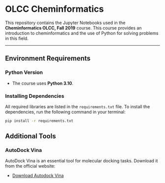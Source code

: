 # OLCC Cheminformatics

This repository contains the Jupyter Notebooks used in the **Cheminformatics OLCC, Fall 2019** course. This course provides an introduction to cheminformatics and the use of Python for solving problems in this field.

---

## Environment Requirements

### Python Version
- The course uses **Python 3.10**.

### Installing Dependencies
All required libraries are listed in the `requirements.txt` file. To install the dependencies, run the following command in your terminal:

```bash
pip install -r requirements.txt
```

## Additional Tools
### AutoDock Vina
AutoDock Vina is an essential tool for molecular docking tasks. Download it from the official website:
- [Download Autodock Vina](https://vina.scripps.edu/downloads/)